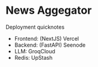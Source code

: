 # News Aggegator


Deployment quicknotes
- Frontend: (NextJS) Vercel
- Backend: (FastAPI) Seenode
- LLM: GroqCloud
- Redis: UpStash